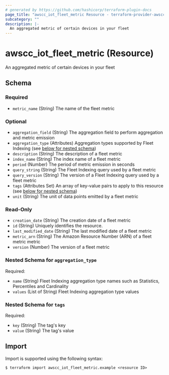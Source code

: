 ```yaml
---
# generated by https://github.com/hashicorp/terraform-plugin-docs
page_title: "awscc_iot_fleet_metric Resource - terraform-provider-awscc"
subcategory: ""
description: |-
  An aggregated metric of certain devices in your fleet
---
```


# awscc_iot_fleet_metric (Resource)

An aggregated metric of certain devices in your fleet



<!-- schema generated by tfplugindocs -->
## Schema

### Required

- `metric_name` (String) The name of the fleet metric

### Optional

- `aggregation_field` (String) The aggregation field to perform aggregation and metric emission
- `aggregation_type` (Attributes) Aggregation types supported by Fleet Indexing (see [below for nested schema](#nestedatt--aggregation_type))
- `description` (String) The description of a fleet metric
- `index_name` (String) The index name of a fleet metric
- `period` (Number) The period of metric emission in seconds
- `query_string` (String) The Fleet Indexing query used by a fleet metric
- `query_version` (String) The version of a Fleet Indexing query used by a fleet metric
- `tags` (Attributes Set) An array of key-value pairs to apply to this resource (see [below for nested schema](#nestedatt--tags))
- `unit` (String) The unit of data points emitted by a fleet metric

### Read-Only

- `creation_date` (String) The creation date of a fleet metric
- `id` (String) Uniquely identifies the resource.
- `last_modified_date` (String) The last modified date of a fleet metric
- `metric_arn` (String) The Amazon Resource Number (ARN) of a fleet metric metric
- `version` (Number) The version of a fleet metric

<a id="nestedatt--aggregation_type"></a>
### Nested Schema for `aggregation_type`

Required:

- `name` (String) Fleet Indexing aggregation type names such as Statistics, Percentiles and Cardinality
- `values` (List of String) Fleet Indexing aggregation type values


<a id="nestedatt--tags"></a>
### Nested Schema for `tags`

Required:

- `key` (String) The tag's key
- `value` (String) The tag's value

## Import

Import is supported using the following syntax:

```shell
$ terraform import awscc_iot_fleet_metric.example <resource ID>
```
